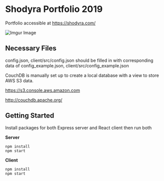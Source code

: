 # Shodyra Portfolio 2019
Portfolio accessible at https://shodyra.com/

![Imgur Image](https://i.imgur.com/nCpdL85.png)

## Necessary Files

config.json, client/src/config.json should be filled in with corresponding data of config_example.json, client/src/config_example.json

CouchDB is manually set up to create a local database with a view to store AWS S3 data.

https://s3.console.aws.amazon.com

http://couchdb.apache.org/

## Getting Started

Install packages for both Express server and React client then run both

**Server**
```
npm install
npm start
```

**Client**
```
npm install
npm start
```
